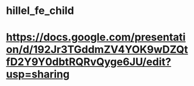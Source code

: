 # hillel_fe_child
# https://docs.google.com/presentation/d/192Jr3TGddmZV4YOK9wDZQtfD2Y9Y0dbtRQRvQyge6JU/edit?usp=sharing 
